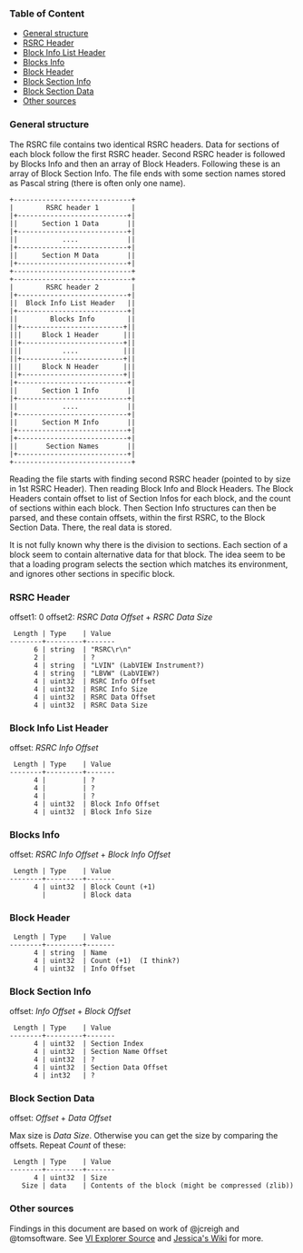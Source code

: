 ### Table of Content

* [General structure](#General-structure) 
* [RSRC Header](#RSRC-Header) 
* [Block Info List Header](#Block-Info-List-Header) 
* [Blocks Info](#Blocks-Info) 
* [Block Header](#Block-Header) 
* [Block Section Info](#Block-Section-Info) 
* [Block Section Data](#Block-Section-Data) 
* [Other sources](#Other-sources) 

### General structure

The RSRC file contains two identical RSRC headers. Data for sections of each block follow the first RSRC header. Second RSRC header is followed by Blocks Info and then an array of Block Headers. Following these is an array of Block Section Info. The file ends with some section names stored as Pascal string (there is often only one name).

```
+-----------------------------+
|        RSRC header 1        |
|+---------------------------+|
||      Section 1 Data       ||
|+---------------------------+|
||           ....            ||
|+---------------------------+|
||      Section M Data       ||
|+---------------------------+|
+-----------------------------+
+-----------------------------+
|        RSRC header 2        |
|+---------------------------+|
||  Block Info List Header   ||
|+---------------------------+|
||        Blocks Info        ||
||+-------------------------+||
|||     Block 1 Header      |||
||+-------------------------+||
|||          ....           |||
||+-------------------------+||
|||     Block N Header      |||
||+-------------------------+||
|+---------------------------+|
||      Section 1 Info       ||
|+---------------------------+|
||           ....            ||
|+---------------------------+|
||      Section M Info       ||
|+---------------------------+|
|+---------------------------+|
||       Section Names       ||
|+---------------------------+|
+-----------------------------+
```

Reading the file starts with finding second RSRC header (pointed to by size in 1st RSRC Header). Then reading Block Info and Block Headers. The Block Headers contain offset to list of Section Infos for each block, and the count of sections within each block. Then Section Info structures can then be parsed, and these contain offsets, within the first RSRC, to the Block Section Data. There, the real data is stored.

It is not fully known why there is the division to sections. Each section of a block seem to contain alternative data for that block. The idea seem to be that a loading program selects the section which matches its environment, and ignores other sections in specific block.


### RSRC Header

offset1: 0
offset2: _RSRC Data Offset_ + _RSRC Data Size_

```
 Length | Type    | Value
--------+---------+-------
      6 | string  | "RSRC\r\n"
      2 |         | ?
      4 | string  | "LVIN" (LabVIEW Instrument?)
      4 | string  | "LBVW" (LabVIEW?)
      4 | uint32  | RSRC Info Offset
      4 | uint32  | RSRC Info Size
      4 | uint32  | RSRC Data Offset
      4 | uint32  | RSRC Data Size
```

### Block Info List Header

offset: _RSRC Info Offset_

```
 Length | Type    | Value
--------+---------+-------
      4 |         | ?
      4 |         | ?
      4 |         | ?
      4 | uint32  | Block Info Offset
      4 | uint32  | Block Info Size
```

### Blocks Info

offset: _RSRC Info Offset_ + _Block Info Offset_

```
 Length | Type    | Value
--------+---------+-------
      4 | uint32  | Block Count (+1)
        |         | Block data
```

### Block Header

``` 
 Length | Type    | Value
--------+---------+-------
      4 | string  | Name
      4 | uint32  | Count (+1)  (I think?)
      4 | uint32  | Info Offset
```

### Block Section Info

offset: _Info Offset_ + _Block Offset_

```
 Length | Type    | Value
--------+---------+-------
      4 | uint32  | Section Index
      4 | uint32  | Section Name Offset
      4 | uint32  | ?
      4 | uint32  | Section Data Offset
      4 | int32   | ?
```

### Block Section Data

offset: _Offset_ + _Data Offset_

Max size is _Data Size_. Otherwise you can get the size by comparing the offsets. Repeat 
_Count_ of these:

```
 Length | Type    | Value
--------+---------+-------
      4 | uint32  | Size
   Size | data    | Contents of the block (might be compressed (zlib))
```

### Other sources

Findings in this document are based on work of @jcreigh and @tomsoftware. 
See [VI Explorer Source](http://www.hmilch.net/hmilch.php/labview_source.php) and [Jessica's Wiki](https://github.com/jcreigh/pylabview/wiki) for more.

